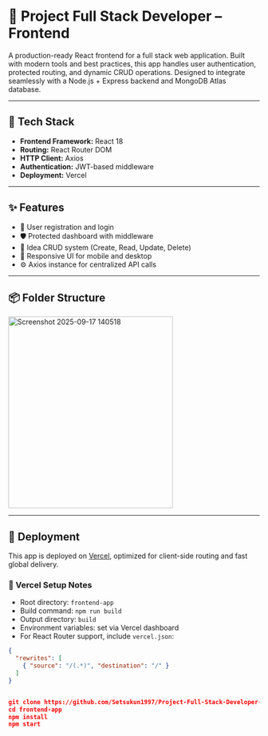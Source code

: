 # 🚀 Project Full Stack Developer – Frontend

A production-ready React frontend for a full stack web application. Built with modern tools and best practices, this app handles user authentication, protected routing, and dynamic CRUD operations. Designed to integrate seamlessly with a Node.js + Express backend and MongoDB Atlas database.

---

## 🧰 Tech Stack

- **Frontend Framework:** React 18
- **Routing:** React Router DOM
- **HTTP Client:** Axios
- **Authentication:** JWT-based middleware
- **Deployment:** Vercel

---

## ✨ Features

- 🔐 User registration and login
- 🛡️ Protected dashboard with middleware
- 🧠 Idea CRUD system (Create, Read, Update, Delete)
- 📱 Responsive UI for mobile and desktop
- ⚙️ Axios instance for centralized API calls

---

## 📦 Folder Structure

<img width="330" height="384" alt="Screenshot 2025-09-17 140518" src="https://github.com/user-attachments/assets/32ef32b7-cc85-4828-94b6-140d95a290a2" />


---

## 🚀 Deployment

This app is deployed on [Vercel](https://vercel.com), optimized for client-side routing and fast global delivery.

### 🔧 Vercel Setup Notes

- Root directory: `frontend-app`
- Build command: `npm run build`
- Output directory: `build`
- Environment variables: set via Vercel dashboard
- For React Router support, include `vercel.json`:

```json
{
  "rewrites": [
    { "source": "/(.*)", "destination": "/" }
  ]
}


git clone https://github.com/Setsukun1997/Project-Full-Stack-Developer-Frontend.git
cd frontend-app
npm install
npm start

